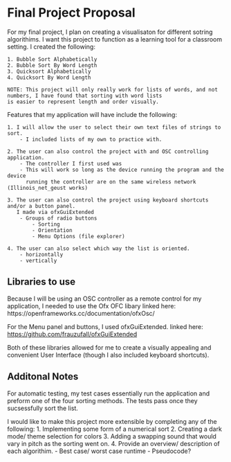 <h1>Final Project Proposal</h1>

For my final project, I plan on creating a visualisaton for different sotring algorithims. I want this project to function as
a learning tool for a classroom setting. I created the following:  

	1. Bubble Sort Alphabetically
	2. Bubble Sort By Word Length
	3. Quicksort Alphabetically 
	4. Quicksort By Word Length

	NOTE: This project will only really work for lists of words, and not numbers, I have found that sorting with word lists
	is easier to represent length and order visually.

Features that my application will have include the following: 

	1. I will allow the user to select their own text files of strings to sort.
		- I included lists of my own to practice with. 

	2. The user can also control the project with and OSC controlling application.
		- The controller I first used was 
		- This will work so long as the device running the program and the device
		  running the controller are on the same wireless network (Illinois_net_geust works)

	3. The user can also control the project using keyboard shortcuts and/or a button panel.
	   I made via ofxGuiExtended
		- Groups of radio buttons
			- Sorting 
			- Orientation
			- Menu Options (file explorer)

	4. The user can also select which way the list is oriented.
		- horizontally
		- vertically

<h2>Libraries to use</h2>
Because I will be using an OSC controller as a remote control for my application, I needed to use the Ofx OFC libary
linked here: https://openframeworks.cc/documentation/ofxOsc/

For the Menu panel and buttons, I used ofxGuiExtended.
linked here: https://github.com/frauzufall/ofxGuiExtended

Both of these libraries allowed for me to create a visually appealing and convenient User Interface (though I also included
keyboard shortcuts).

<h2>Additonal Notes</h2>
For automatic testing, my test cases essentially run the application and preform one of the four sorting methods. The tests
pass once they sucsessfully sort the list.

I would like to make this project more extensible by completing any of the following:
	1. Implementing some form of a numerical sort
	2. Creating a dark mode/ theme selection for colors 
	3. Adding a swapping sound that would vary in pitch as the sorting went on.
	4. Provide an overview/ description of each algorithim.
		- Best case/ worst case runtime
		- Pseudocode? 